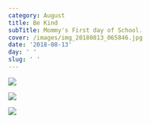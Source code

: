 ```yaml
---
category: August
title: Be Kind
subTitle: Mommy's First day of School.
cover: /images/img_20180813_065846.jpg
date: '2018-08-13'
day: ' '
slug: ' '
---
```

![](/images/img_20180813_065846.jpg)

![](/images/mvimg_20180813_065815.jpg)

![](/images/img_20180813_065847.jpg)
